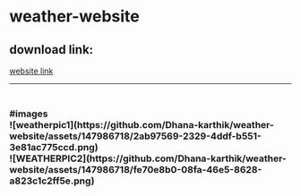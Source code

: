 # weather-website

<h2> download link:</h2>
<a href="https://655f57b99cde310a91a65e31--tubular-pika-3e6c43.netlify.app/">website link</a>
<br><hr>
<h3>
<br>
#images <br>
![weatherpic1](https://github.com/Dhana-karthik/weather-website/assets/147986718/2ab97569-2329-4ddf-b551-3e81ac775ccd.png)
<br>
![WEATHERPIC2](https://github.com/Dhana-karthik/weather-website/assets/147986718/fe70e8b0-08fa-46e5-8628-a823c1c2ff5e.png)
